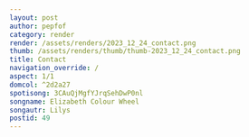 ```yaml
---
layout: post
author: pepfof
category: render
render: /assets/renders/2023_12_24_contact.png
thumb: /assets/renders/thumb/thumb-2023_12_24_contact.png
title: Contact
navigation_override: /
aspect: 1/1
domcol: ^2d2a27
spotisong: 3CAuQjMgfYJrqSehDwP0nl
songname: Elizabeth Colour Wheel
songautr: Lilys
postid: 49
---
```


<!--USER BEGIN 1-->

<!--USER END 1-->

<!--more-->
<!--USER BEGIN 2-->

<!--USER END 2-->

